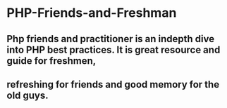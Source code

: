 # PHP-Friends-and-Freshman

 ## Php friends and practitioner is an indepth dive into PHP best practices. It is great resource and guide for freshmen, 
## refreshing for friends and good memory for the old guys. 
